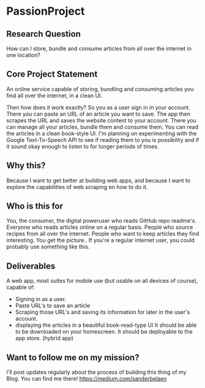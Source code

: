 # PassionProject

## Research Question
How can I store, bundle and consume articles from all over the internet in one location?

## Core Project Statement
An online service capable of storing, bundling and consuming articles you find all over the internet, in a clean UI.

Then how does it work exactly?
So you as a user sign in in your account. There you can paste an URL of an article you want to save.
The app then scrapes the URL and saves the website content to your account. 
There you can manage all your articles, bundle them and consume them.
You can read the articles in a clean book-style UI.
I'm planning on experimenting with the Google Text-To-Speech API to see if reading them to you is possibility and if it sound okay enough to listen to for longer periods of times.

## Why this?
Because I want to get better at building web apps, and because I want to explore the capabilities of web scraping en how to do it.

## Who is this for
You, the consumer, the digital poweruser who reads GitHub repo readme's. 
Everyone who reads articles online on a regular basis. 
People who source recipes from all over the internet. 
People who want to keep articles they find interesting. 
You get the picture..  If you're a regular internet user, you could probably use something like this.

## Deliverables 
A web app, most suites for mobile use (but usable on all devices of course), capable of: 
  - Signing in as a user.
  - Paste URL's to save an article
  - Scraping those URL's and saving its information for later in the user's account.
  - displaying the articles in a beautiful book-read-type UI
It should be able to be downloaded on your homescreen.
It should be deployable to the app store. (hybrid app)

## Want to follow me on my mission?
I'll post updates regularly about the process of building this thing of my Blog.
You can find me there!
https://medium.com/sanderbelaen